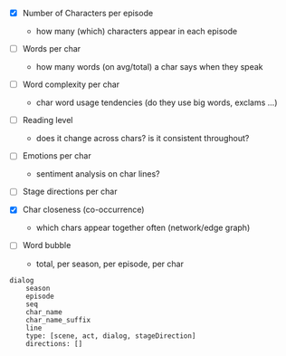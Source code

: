 - [x] Number of Characters per episode
	- how many (which) characters appear in each episode

- [ ] Words per char
	- how many words (on avg/total) a char says when they speak

- [ ] Word complexity per char
	- char word usage tendencies (do they use big words, exclams ...)

- [ ] Reading level
	- does it change across chars? is it consistent throughout?

- [ ] Emotions per char
	- sentiment analysis on char lines?

- [ ] Stage directions per char

- [x] Char closeness (co-occurrence)
	- which chars appear together often (network/edge graph)

- [ ] Word bubble
	- total, per season, per episode, per char

```
dialog
	season
	episode
	seq
	char_name
	char_name_suffix
	line
	type: [scene, act, dialog, stageDirection]
	directions: []
```
